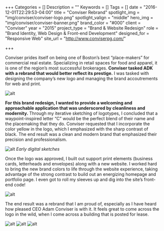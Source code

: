 +++
Categories = []
Description = ""
Keywords = []
Tags = []
date = "2016-12-01T22:29:53-04:00"
title = "Conviser Rebrand"
spotlight_img = "img/conviser/conviser-logo.png"
spotlight_valign = "middle"
hero_img = "img/conviser/conviser-banner.png"
brand_color = "#000"
client = "Conviser"
year = "2015"
project_type = "Brand & Website Redesign"
role = "Brand Identity, Web Design & Front-end Development"
designed_for = "Responsive Web"
site_url = "http://www.conviserpg.com/"

+++

Conviser prides itself on being one of Boston’s best “place-makers” for commercial real estate. Specializing in retail spaces for food and apparel, it is one of the region’s most successful brokerages. **Conviser tasked ADK with a rebrand that would better reflect its prestige.** I was tasked with designing the company’s new logo and managing the brand accoutrements for web and print.

![alt](/img/conviser/conviser-lockup.jpg)

**For this brand redesign, I wanted to provide a welcoming and approachable application that was underscored by cleanliness and modernity.** Through my iterative sketching of logotypes, I concluded that a waypoint-inspired letter “C” would be the perfect blend of their name and the placemaking that they do. Conviser requested that I incorporate the color yellow in the logo, which I emphasized with the sharp contrast of black. The end result was a clean and modern brand that emphasized their precision and professionalism.

![alt](/img/conviser/conviser-sketches.jpg) *Early digital sketches*

Once the logo was approved, I built out support print elements (business cards, letterheads and envelopes) along with a new website. I worked hard to bring the new brand colors to life through the website experience, taking advantage of the strong contrast to build out an energizing homepage and portfolio page.  I even got to roll my sleeves up and dig into the site’s front-end code!

![alt](/img/conviser/conviser-bizcard.jpg)

The end result was a rebrand that I am proud of, especially as I have heard how pleased CEO Adam Conviser is with it. It feels great to come across the logo in the wild, when I come across a building that is posted for lease.

![alt](/img/conviser/conviser-listing-wireframe.jpg)
![alt](/img/conviser/conviser-listings-page.jpg)
![alt](/img/conviser/conviser-clients.jpg)
